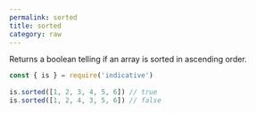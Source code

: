 ```yaml
---
permalink: sorted
title: sorted
category: raw
---
```


Returns a boolean telling if an array is sorted in ascending
order.
 
```js
const { is } = require('indicative')
 
is.sorted([1, 2, 3, 4, 5, 6]) // true
is.sorted([1, 2, 4, 3, 5, 6]) // false
```